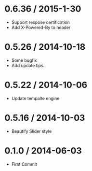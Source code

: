 0.6.36 / 2015-1-30
==================

  * Support respose certification
  * Add X-Powered-By to header

0.5.26 / 2014-10-18
===================

  * Some bugfix
  * Add update tips.

0.5.22 / 2014-10-06
===================

  * Update tempalte engine

0.5.16 / 2014-10-03
===================

  * Beautify Slider style

0.1.0  / 2014-06-03
===================

  * First Commit

